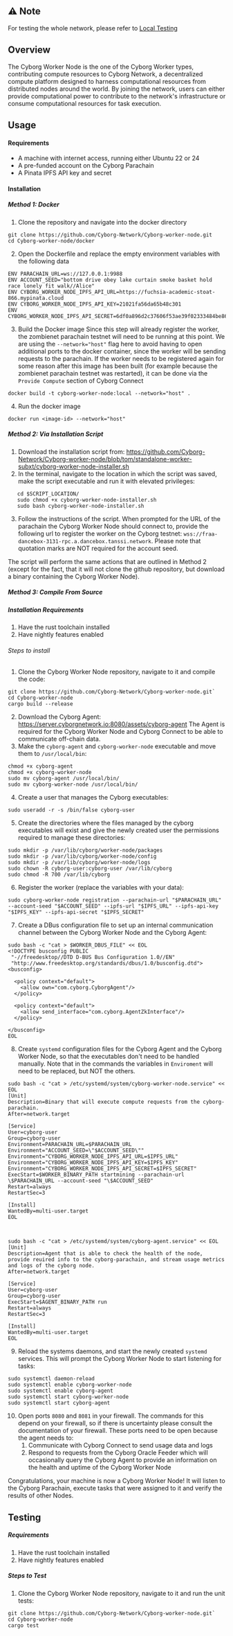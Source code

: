 ## ⚠️ Note
For testing the whole network, please refer to [Local Testing](https://github.com/Cyborg-Network/cyborg-parachain/blob/master/Local%20Testing.md#local-setup)
## Overview
The Cyborg Worker Node is the one of the Cyborg Worker types, contributing compute resources to Cyborg Network, a decentralized compute platform designed to harness computational resources from distributed nodes around the world. By joining the network, users can either provide computational power to contribute to the network's infrastructure or consume computational resources for task execution.
## Usage 
#### Requirements
- A machine with internet access, running either Ubuntu 22 or 24
- A pre-funded account on the Cyborg Parachain
- A Pinata IPFS API key and secret
#### Installation

##### Method 1: Docker
1. Clone the repository and navigate into the docker directory
```
git clone https://github.com/Cyborg-Network/Cyborg-worker-node.git
cd Cyborg-worker-node/docker
```
2. Open the Dockerfile and replace the empty environment variables with the following data
```
ENV PARACHAIN_URL=ws://127.0.0.1:9988
ENV ACCOUNT_SEED="bottom drive obey lake curtain smoke basket hold race lonely fit walk//Alice"
ENV CYBORG_WORKER_NODE_IPFS_API_URL=https://fuchsia-academic-stoat-866.mypinata.cloud
ENV CYBORG_WORKER_NODE_IPFS_API_KEY=21021fa56da65b48c301
ENV CYBORG_WORKER_NODE_IPFS_API_SECRET=6df0a896d2c37606f53ae39f02333484be86d429a898e7c38fb8e4f67da16cb2
```
3. Build the Docker image
	Since this step will already register the worker, the zombienet parachain testnet will need to be running at this point. We are using the `--network="host"` flag here to avoid having to open additional ports to the docker container, since the worker will be sending requests to the parachain. If the worker needs to be registered again for some reason after this image has been built (for example because the zombienet parachain testnet was restarted), it can be done via the `Provide Compute` section of Cyborg Connect
```
docker build -t cyborg-worker-node:local --network="host" .
```
4. Run the docker image
```
docker run <image-id> --network="host"
```
##### Method 2: Via Installation Script
1. Download the installation script from: https://github.com/Cyborg-Network/Cyborg-worker-node/blob/tom/standalone-worker-subxt/cyborg-worker-node-installer.sh
2. In the terminal, navigate to the location in which the script was saved, make the script executable and run it with elevated privileges: 
```
   cd $SCRIPT_LOCATION/
   sudo chmod +x cyborg-worker-node-installer.sh
   sudo bash cyborg-worker-node-installer.sh
```
3. Follow the instructions of the script. When prompted for the URL of the parachain the Cyborg Worker Node should connect to, provide the following url to register the worker on the Cyborg testnet: `wss://fraa-dancebox-3131-rpc.a.dancebox.tanssi.network`. Please note that quotation marks are NOT required for the account seed.

The script will perform the same actions that are outlined in Method 2 (except for the fact, that it will not clone the github repository, but download a binary containing the Cyborg Worker Node).
##### Method 3: Compile From Source
##### Installation Requirements
1. Have the rust toolchain installed
2. Have nightly features enabled
###### Steps to install
1. Clone the Cyborg Worker Node repository, navigate to it and compile the code: 
```
git clone https://github.com/Cyborg-Network/Cyborg-worker-node.git`
cd Cyborg-worker-node
cargo build --release
```
2. Download the Cyborg Agent: 
   https://server.cyborgnetwork.io:8080/assets/cyborg-agent
   The Agent is required for the Cyborg Worker Node and Cyborg Connect to be able to communicate off-chain data.
3. Make the `cyborg-agent` and `cyborg-worker-node` executable and move them to  `/usr/local/bin`:
```
chmod +x cyborg-agent
chmod +x cyborg-worker-node
sudo mv cyborg-agent /usr/local/bin/
sudo mv cyborg-worker-node /usr/local/bin/
```
4. Create a user that manages the Cyborg executables:
```
sudo useradd -r -s /bin/false cyborg-user
```
5. Create the directories where the files managed by the cyborg executables will exist and give the newly created user the permissions required to manage these directories:
```
sudo mkdir -p /var/lib/cyborg/worker-node/packages
sudo mkdir -p /var/lib/cyborg/worker-node/config
sudo mkdir -p /var/lib/cyborg/worker-node/logs
sudo chown -R cyborg-user:cyborg-user /var/lib/cyborg
sudo chmod -R 700 /var/lib/cyborg
```
6. Register the worker (replace the variables with your data):
```
sudo cyborg-worker-node registration --parachain-url "$PARACHAIN_URL" --account-seed "$ACCOUNT_SEED" --ipfs-url "$IPFS_URL" --ipfs-api-key "$IPFS_KEY" --ipfs-api-secret "$IPFS_SECRET"
```
7. Create a DBus configuration file to set up an internal communication channel between the Cyborg Worker Node and the Cyborg Agent:
```
sudo bash -c "cat > $WORKER_DBUS_FILE" << EOL
<!DOCTYPE busconfig PUBLIC
 "-//freedesktop//DTD D-BUS Bus Configuration 1.0//EN"
 "http://www.freedesktop.org/standards/dbus/1.0/busconfig.dtd">
<busconfig>

  <policy context="default">
    <allow own="com.cyborg.CyborgAgent"/>
  </policy>

  <policy context="default">
    <allow send_interface="com.cyborg.AgentZkInterface"/>
  </policy>

</busconfig>
EOL
```
8. Create `systemd` configuration files for the Cyborg Agent and the Cyborg Worker Node, so that the executables don't need to be handled manually. Note that in the commands the variables in `Enviroment` will need to be replaced, but NOT the others.
```
sudo bash -c "cat > /etc/systemd/system/cyborg-worker-node.service" << EOL
[Unit]
Description=Binary that will execute compute requests from the cyborg-parachain.
After=network.target

[Service]
User=cyborg-user
Group=cyborg-user
Environment=PARACHAIN_URL=$PARACHAIN_URL
Environment="ACCOUNT_SEED=\"$ACCOUNT_SEED\""
Environment="CYBORG_WORKER_NODE_IPFS_API_URL=$IPFS_URL"
Environment="CYBORG_WORKER_NODE_IPFS_API_KEY=$IPFS_KEY"
Environment="CYBORG_WORKER_NODE_IPFS_API_SECRET=$IPFS_SECRET"
ExecStart=$WORKER_BINARY_PATH startmining --parachain-url \$PARACHAIN_URL --account-seed "\$ACCOUNT_SEED"
Restart=always
RestartSec=3

[Install]
WantedBy=multi-user.target
EOL



sudo bash -c "cat > /etc/systemd/system/cyborg-agent.service" << EOL
[Unit]
Description=Agent that is able to check the health of the node, provide reuired info to the cyborg-parachain, and stream usage metrics and logs of the cyborg node.
After=network.target

[Service]
User=cyborg-user
Group=cyborg-user
ExecStart=$AGENT_BINARY_PATH run
Restart=always
RestartSec=3

[Install]
WantedBy=multi-user.target
EOL
```
9. Reload the systems daemons, and start the newly created `systemd` services. This will prompt the Cyborg Worker Node to start listening for tasks:
```
sudo systemctl daemon-reload
sudo systemctl enable cyborg-worker-node
sudo systemctl enable cyborg-agent
sudo systemctl start cyborg-worker-node
sudo systemctl start cyborg-agent
```
10. Open ports `8080` and `8081` in your firewall. The commands for this depend on your firewall, so if there is uncertainty please consult the documentation of your firewall. These ports need to be open because the agent needs to:
	1. Communicate with Cyborg Connect to send usage data and logs
	2. Respond to requests from the Cyborg Oracle Feeder which will occasionally query the Cyborg Agent to provide an information on the health and uptime of the Cyborg Worker Node

Congratulations, your machine is now a Cyborg Worker Node! It will listen to the Cyborg Parachain, execute tasks that were assigned to it and verify the results of other Nodes.

## Testing
##### Requirements
1. Have the rust toolchain installed
2. Have nightly features enabled
##### Steps to Test
1. Clone the Cyborg Worker Node repository, navigate to it and run the unit tests: 
```
git clone https://github.com/Cyborg-Network/Cyborg-worker-node.git`
cd Cyborg-worker-node
cargo test
```

